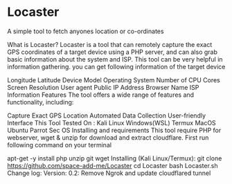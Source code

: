 # Locaster
A simple tool to fetch anyones location or co-ordinates

What is Locaster?
Locaster is a tool that can remotely capture the exact GPS coordinates of a target device using a PHP server, and can also grab basic information about the system and ISP. This tool can be very helpful in information gathering. you can get following information of the target device

Longitude
Latitude
Device Model
Operating System
Number of CPU Cores
Screen Resolution
User agent
Public IP Address
Browser Name
ISP Information
Features
The tool offers a wide range of features and functionality, including:

Capture Exact GPS Location
Automated Data Collection
User-friendly Interface
This Tool Tested On :
Kali Linux
Windows(WSL)
Termux
MacOS
Ubuntu
Parrot Sec OS
Installing and requirements
This tool require PHP for webserver, wget & unzip for download and extract cloudflare. First run following command on your terminal

apt-get -y install php unzip git wget
Installing (Kali Linux/Termux):
git clone https://github.com/space-add-me/Locaster
cd Locaster
bash Locaster.sh
Change log:
Version: 0.2: Remove Ngrok and update cloudflared tunnel
